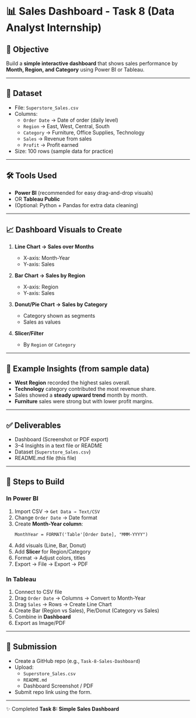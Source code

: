 
# 📊 Sales Dashboard - Task 8 (Data Analyst Internship)

## 📌 Objective
Build a **simple interactive dashboard** that shows sales performance by **Month, Region, and Category** using Power BI or Tableau.

---

## 📂 Dataset
- File: `Superstore_Sales.csv`
- Columns:
  - `Order Date` → Date of order (daily level)
  - `Region` → East, West, Central, South
  - `Category` → Furniture, Office Supplies, Technology
  - `Sales` → Revenue from sales
  - `Profit` → Profit earned
- Size: 100 rows (sample data for practice)

---

## 🛠 Tools Used
- **Power BI** (recommended for easy drag-and-drop visuals)
- OR **Tableau Public**
- (Optional: Python + Pandas for extra data cleaning)

---

## 📈 Dashboard Visuals to Create
1. **Line Chart → Sales over Months**
   - X-axis: Month-Year
   - Y-axis: Sales

2. **Bar Chart → Sales by Region**
   - X-axis: Region
   - Y-axis: Sales

3. **Donut/Pie Chart → Sales by Category**
   - Category shown as segments
   - Sales as values

4. **Slicer/Filter**
   - By `Region` or `Category`

---

## 🔎 Example Insights (from sample data)
- **West Region** recorded the highest sales overall.
- **Technology** category contributed the most revenue share.
- Sales showed a **steady upward trend** month by month.
- **Furniture** sales were strong but with lower profit margins.

---

## ✅ Deliverables
- Dashboard (Screenshot or PDF export)
- 3–4 Insights in a text file or README
- Dataset (`Superstore_Sales.csv`)
- README.md file (this file)

---

## 🚀 Steps to Build
### In Power BI
1. Import CSV → `Get Data → Text/CSV`
2. Change `Order Date` → Date format
3. Create **Month-Year column**:
   ```DAX
   MonthYear = FORMAT('Table'[Order Date], "MMM-YYYY")
   ```
4. Add visuals (Line, Bar, Donut)
5. Add **Slicer** for Region/Category
6. Format → Adjust colors, titles
7. Export → File → Export → PDF

### In Tableau
1. Connect to CSV file
2. Drag `Order Date` → Columns → Convert to Month-Year
3. Drag `Sales` → Rows → Create Line Chart
4. Create Bar (Region vs Sales), Pie/Donut (Category vs Sales)
5. Combine in **Dashboard**
6. Export as Image/PDF

---

## 📌 Submission
- Create a GitHub repo (e.g., `Task-8-Sales-Dashboard`)
- Upload:
  - `Superstore_Sales.csv`
  - `README.md`
  - Dashboard Screenshot / PDF
- Submit repo link using the form.

---

✨ Completed **Task 8: Simple Sales Dashboard**
